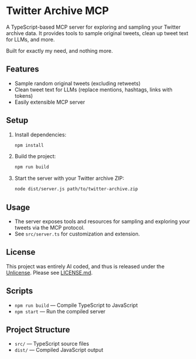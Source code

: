 # Twitter Archive MCP

A TypeScript-based MCP server for exploring and sampling your Twitter archive data. It provides tools to sample original tweets, clean up tweet text for LLMs, and more.

Built for exactly my need, and nothing more.

## Features
- Sample random original tweets (excluding retweets)
- Clean tweet text for LLMs (replace mentions, hashtags, links with tokens)
- Easily extensible MCP server

## Setup

1. Install dependencies:
   ```sh
   npm install
   ```
2. Build the project:
   ```sh
   npm run build
   ```
3. Start the server with your Twitter archive ZIP:
   ```sh
   node dist/server.js path/to/twitter-archive.zip
   ```

## Usage
- The server exposes tools and resources for sampling and exploring your tweets via the MCP protocol.
- See `src/server.ts` for customization and extension.

## License

This project was entirely AI coded, and thus is released under the [Unlicense](https://unlicense.org). Please see [LICENSE.md](./LICENSE.md).

## Scripts
- `npm run build` — Compile TypeScript to JavaScript
- `npm start` — Run the compiled server

## Project Structure
- `src/` — TypeScript source files
- `dist/` — Compiled JavaScript output

